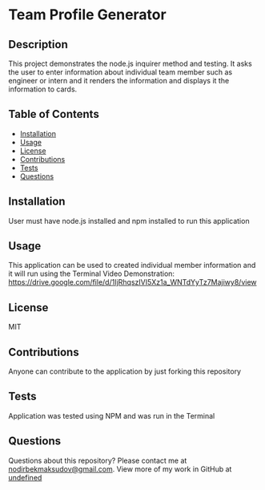 # Team Profile Generator

## Description
This project demonstrates the node.js inquirer method and testing. It asks the user to enter information about individual team member such as engineer or intern and it renders the information and displays it the information to cards.


## Table of Contents
* [Installation](#installation)
* [Usage](#usage)
* [License](#license)
* [Contributions](#contributions)
* [Tests](#tests)
* [Questions](#questions)

## Installation
User must have node.js installed and npm installed to run this application


## Usage
This application can be used to created individual member information and it will run using the Terminal
Video Demonstration: https://drive.google.com/file/d/1IjRhqszIVI5Xz1a_WNTdYyTz7Majiwy8/view
<img scr="./Assets/Screen%20Shot%202020-09-28%20at%2011.43.14%20PM.png">


## License
MIT


## Contributions
Anyone can contribute to the application by just forking this repository


## Tests
Application was tested using NPM and was run in the Terminal


## Questions
Questions about this repository? Please contact me at [nodirbekmaksudov@gmail.com](mailto:nodirbekmaksudov@gmail.com). View more of my work in GitHub at [undefined](https://github.com/undefined) 

